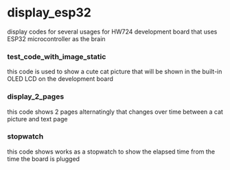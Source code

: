 # display_esp32
display codes for several usages for HW724 development board that uses ESP32 microcontroller as the brain

### test_code_with_image_static
this code is used to show a cute cat picture that will be shown in the built-in OLED LCD on the development board

### display_2_pages
this code shows 2 pages alternatingly that changes over time between a cat picture and text page

### stopwatch
this code shows works as a stopwatch to show the elapsed time from the time the board is plugged
